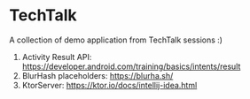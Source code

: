 # TechTalk

A collection of demo application from TechTalk sessions :)


1. Activity Result API: https://developer.android.com/training/basics/intents/result
2. BlurHash placeholders: https://blurha.sh/
3. KtorServer: https://ktor.io/docs/intellij-idea.html
